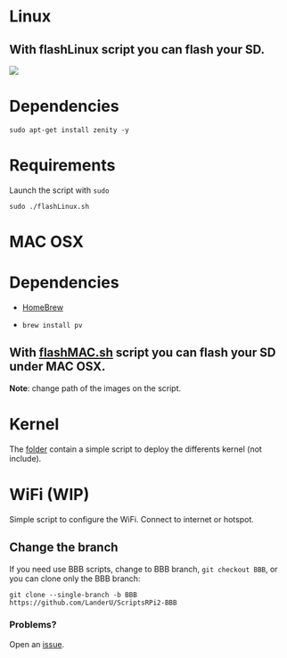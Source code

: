 # Linux

## With flashLinux script you can flash your SD.

![](https://github.com/LanderU/ScriptsRPi2-BBB/.github/workflows/main.yml/badge.svg)

Dependencies
=======

`sudo apt-get install zenity -y`

Requirements
=========

Launch the script with `sudo`

`sudo ./flashLinux.sh`


# MAC OSX

Dependencies
=======

* [HomeBrew](http://brew.sh/index_es.html)

* `brew install pv`

## With [flashMAC.sh](https://github.com/LanderU/ScriptsRPi2-BBB/blob/master/flashMAC.sh) script you can flash your SD under MAC OSX.

**Note**: change path of the images on the script.

# Kernel

The [folder](https://github.com/LanderU/ScriptsRPi2-BBB/tree/master/Kernel) contain a simple script to deploy the differents kernel (not include).

# WiFi (WIP)

Simple script to configure the WiFi. Connect to internet or hotspot.

## Change the branch

If you need use BBB scripts, change to BBB branch, `git checkout BBB`, or you can clone only the BBB branch: 

```
git clone --single-branch -b BBB https://github.com/LanderU/ScriptsRPi2-BBB
```

### Problems?

Open an [issue](https://github.com/LanderU/ScriptsRPi2-BBB/issues/new).
